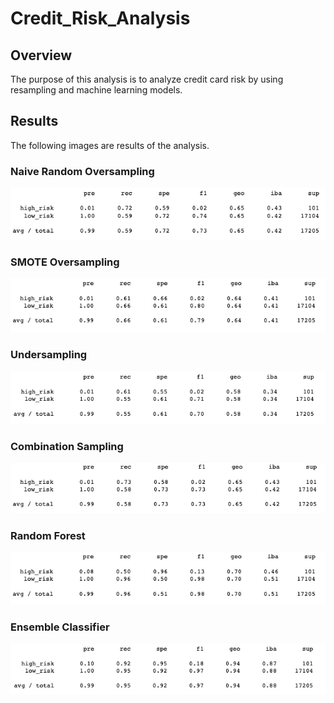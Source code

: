 # Credit_Risk_Analysis

## Overview
The purpose of this analysis is to analyze credit card risk by using resampling and machine learning models.

## Results
The following images are results of the analysis. 

### Naive Random Oversampling
![](https://github.com/baumgartner-99/Credit_Risk_Analysis/blob/main/images/Naive%20Random%20Oversampling.png)

### SMOTE Oversampling
![](https://github.com/baumgartner-99/Credit_Risk_Analysis/blob/main/images/SMOTE%20Oversampling.png)

### Undersampling
![](https://github.com/baumgartner-99/Credit_Risk_Analysis/blob/main/images/Undersampling.png)

### Combination Sampling
![](https://github.com/baumgartner-99/Credit_Risk_Analysis/blob/main/images/Combination%20Sampling.png)

### Random Forest
![](https://github.com/baumgartner-99/Credit_Risk_Analysis/blob/main/images/Balanced%20Random%20Forest.png)

### Ensemble Classifier
![](https://github.com/baumgartner-99/Credit_Risk_Analysis/blob/main/images/Ensemble%20Classifier.png)
